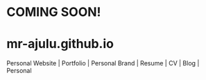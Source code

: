 # COMING SOON!
# mr-ajulu.github.io
Personal Website | Portfolio | Personal Brand | Resume | CV | Blog | Personal

